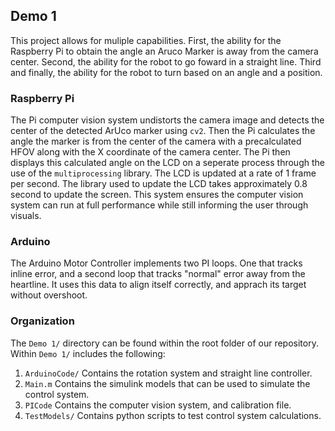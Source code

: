 ## Demo 1

This project allows for muliple capabilities. First, the ability for the Raspberry Pi to obtain the angle an Aruco Marker is away from the camera center. Second, the ability for the robot to go foward in a straight line. Third and finally, the ability for the robot to turn based on an angle and a position.

### Raspberry Pi

The Pi computer vision system undistorts the camera image and detects the center of the detected ArUco marker using `cv2`. Then the Pi calculates the angle the marker is from the center of the camera with a precalculated HFOV along with the X coordinate of the camera center. The Pi then displays this calculated angle on the LCD on a seperate process through the use of the `multiprocessing` library. The LCD is updated at a rate of 1 frame per second. The library used to update the LCD takes approximately 0.8 second to update the screen. This system ensures the computer vision system can run at full performance while still informing the user through visuals.

### Arduino

The Arduino Motor Controller implements two PI loops. One that tracks inline error, and a second loop that tracks "normal" error away from the heartline. It uses this data to align itself correctly, and apprach its target without overshoot. 

### Organization

The `Demo 1/` directory can be found within the root folder of our repository. Within `Demo 1/` includes the following:
1. `ArduinoCode/`
    Contains the rotation system and straight line controller.
2. `Main.m`
    Contains the simulink models that can be used to simulate the control system.
3. `PICode`
    Contains the computer vision system, and calibration file.
4. `TestModels/`
    Contains python scripts to test control system calculations.
